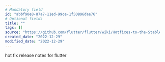 ```yaml
---
# Mandatory field
id: "abbf90e0-87a7-11ed-99ce-1f50896dae76"
# Optional fields
title: ""
tags: []
source: "https://github.com/flutter/flutter/wiki/Hotfixes-to-the-Stable-Channel"
created_date: "2022-12-29"
modified_date: "2022-12-29"
---
```

hot fix release notes for flutter